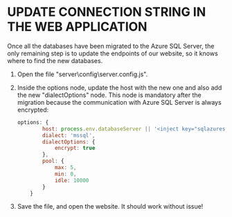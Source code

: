 <page title="Update connection string"/>

UPDATE CONNECTION STRING IN THE WEB APPLICATION
====

Once all the databases have been migrated to the Azure SQL Server, the only remaining step is to update the endpoints of our website, so it knows where to find the new databases.

1. Open the file "server\config\server.config.js". 

2. Inside the options node, update the host with the new one and also add the new "dialectOptions" node. This node is mandatory after the migration because the communication with Azure SQL Server is always encrypted:

    ```js
    options: {
            host: process.env.databaseServer || '<inject key="sqlazureservername" />',
            dialect: 'mssql',
            dialectOptions: {
                encrypt: true
            },
            pool: {
                max: 5,
                min: 0,
                idle: 10000
            }
        }
    ``` 

3. Save the file, and open the website. It should work without issue!